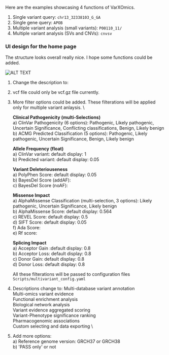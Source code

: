 Here are the examples showcasing 4 functions of VarXOmics. 

1. Single variant query: `chr13_32338103_G_GA`
2. Single gene query: `APOB`
3. Multiple variant analysis (small variants): `P00110_11/`
4. Multiple variant analysis (SVs and CNVs): `cnvsv`


### UI design for the home page
The structure looks overall really nice. I hope some functions could be added. 

![ALT TEXT](https://github.com/XinmengLiao/APMI-VarXOmics/blob/main/images/FirstPage.png)

1. Change the description to: 
2. vcf file could only be vcf.gz file currently.
3. More filter options could be added. These filterations will be applied only for multiple variant anlaysis. \

   **Clinical Pathogenicity (multi-Selections)** \
       a) ClinVar Pathogenicity (6 options): Pathogenic, Likely pathogenic, Uncertain Significance, Conflicting classifications, Benign, Likely benign \
       b) ACMG Predicted Classification (5 options):  Pathogenic, Likely pathogenic, Uncertain Significance, Benign, Likely benign

      **Allele Frequency (float)** \
      a) ClinVar variant: default display: 1 \
      b) Predicted variant: default display: 0.05 
      
      **Variant Deleteriouseness** \
      a) PolyPhen Score: default display: 0.05 \
      b) BayesDel Score (addAF): \
      c) BayesDel Score (noAF): 
      
      **Missense Impact** \
      a) AlphaMissense Classification (multi-selection, 3 options): Likely pathogenic, Uncertain Significance, Likely benign \
      b) AlphaMissense Score: default display: 0.564 \
      c) REVEL Score: default display: 0.5 \
      d) SIFT Score: default display: 0.05 \
      f) Ada Score: \
      e) Rf score:  
      
      **Splicing Impact** \
      a) Acceptor Gain :default display: 0.8 \
      b) Acceptor Loss: default display: 0.8 \
      c) Donor Gain: default display: 0.8 \
      d) Donor Loss: default display: 0.8 
   
   All these filterations will be passed to configuration files `Scripts/multivariant_config.yaml`

5. Descriptions change to:
    Multi-database variant annotation \
    Multi-omics variant evidence \
    Functional enrichment analysis \
    Biological network analysis \
    Variant evidence aggregated scoring \
    Variant-Phenotype significance ranking \
    Pharmacogenomic associations \
    Custom selecting and data exporting \

6. Add more options: \
   a) Reference genome version: GRCH37 or GRCH38 \
   b) 'PASS only' or not
   
